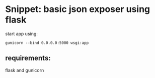 # Snippet: basic json exposer using flask

start app using:

`gunicorn --bind 0.0.0.0:5000 wsgi:app`

## requirements:

flask and gunicorn

